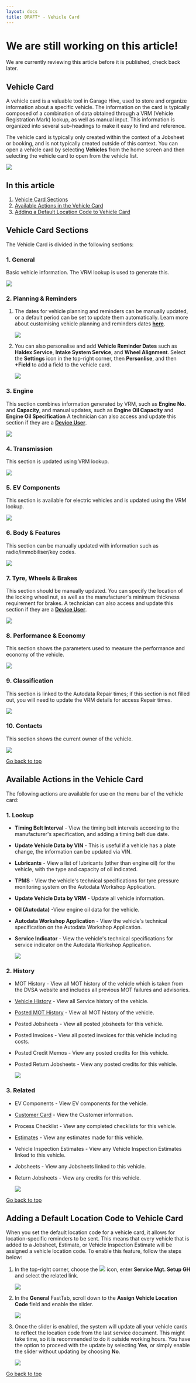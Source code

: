 ```yaml
---
layout: docs
title: DRAFT* - Vehicle Card
---
```


<a name="top"></a>

# We are still working on this article!
We are currently reviewing this article before it is published, check back later.

## Vehicle Card
A vehicle card is a valuable tool in Garage Hive, used to store and organize information about a specific vehicle. The information on the card is typically composed of a combination of data obtained through a VRM (Vehicle Registration Mark) lookup, as well as manual input. This information is organized into several sub-headings to make it easy to find and reference. 

The vehicle card is typically only created within the context of a Jobsheet or booking, and is not typically created outside of this context.
You can open a vehicle card by selecting **Vehicles** from the home screen and then selecting the vehicle card to open from the vehicle list.

   ![](media/garagehive-vehicle-card0.png)

## In this article
1. [Vehicle Card Sections](#vehicle-card-sections)
2. [Available Actions in the Vehicle Card](#available-actions-in-the-vehicle-card)
3. [Adding a Default Location Code to Vehicle Card](#adding-a-default-location-code-to-vehicle-card)

## Vehicle Card Sections
The Vehicle Card is divided in the following sections:

### 1. General 
Basic vehicle information. The VRM lookup is used to generate this.

   ![](media/garagehive-vehicle-card1.png)

### 2. Planning & Reminders
1. The dates for vehicle planning and reminders can be manually updated, or a default period can be set to update them automatically. Learn more about customising vehicle planning and reminders dates [**here**](/docs/garagehive-customising-vehicle-reminder-dates.html "Customising Vehicle Reminder Dates").

   ![](media/garagehive-vehicle-card2.png)

2. You can also personalise and add **Vehicle Reminder Dates** such as **Haldex Service**, **Intake System Service**, and **Wheel Alignment**. Select the **Settings** icon in the top-right corner, then **Personlise**, and then **+Field** to add a field to the vehicle card.

   ![](media/garagehive-vehicle-card2a.png)

### 3. Engine 
This section combines information generated by VRM, such as **Engine No.** and **Capacity**, and manual updates, such as **Engine Oil Capacity** and **Engine Oil Specification** A technician can also access and update this section if they are a [**Device User**](/docs/garagehive-device-user.html "Device User").

   ![](media/garagehive-vehicle-card3.png)

### 4. Transmission 
This section is updated using VRM lookup. 

   ![](media/garagehive-vehicle-card4.png)

### 5. EV Components
This section is available for electric vehicles and is updated using the VRM lookup.

   ![](media/garagehive-vehicle-card4a.png)

### 6. Body & Features 
This section can be manually updated with information such as radio/immobiliser/key codes. 

   ![](media/garagehive-vehicle-card5.png)

### 7. Tyre, Wheels & Brakes
This section should be manually updated. You can specify the location of the locking wheel nut, as well as the manufacturer's minimum thickness requirement for brakes. A technician can also access and update this section if they are a [**Device User**](/docs/garagehive-device-user.html "Device User").

   ![](media/garagehive-vehicle-card6.png)

### 8. Performance & Economy 
This section shows the parameters used to measure the performance and economy of the vehicle.

   ![](media/garagehive-vehicle-card7.png)

### 9. Classification
This section is linked to the Autodata Repair times; if this section is not filled out, you will need to update the VRM details for access Repair times.

   ![](media/garagehive-vehicle-card8.png)

### 10. Contacts 
This section shows the current owner of the vehicle. 

   ![](media/garagehive-vehicle-card9.png)


[Go back to top](#top)

## Available Actions in the Vehicle Card
The following actions are available for use on the menu bar of the vehicle card:

### 1. Lookup 

   * **Timing Belt Interval** - View the timing belt intervals according to the manufacturer's specification, and adding a timing belt due date.
   * **Update Vehicle Data by VIN** - This is useful if a vehicle has a plate change, the information can be updated via VIN.
   * **Lubricants** - View a list of lubricants (other than engine oil) for the vehicle, with the type and capacity of oil indicated.
   * **TPMS** - View the vehicle's technical specifications for tyre pressure monitoring system on the Autodata Workshop Application.
   * **Update Vehicle Data by VRM** - Update all vehicle information.
   * **Oil (Autodata)** -View engine oil data for the vehicle.
   * **Autodata Workshop Application** - View the vehicle's technical specification on the Autodata Workshop Application.
   * **Service Indicator** - View the vehicle's technical specifications for service indicator on the Autodata Workshop Application.

      ![](media/garagehive-vehicle-card10.png)

### 2. History 

   * MOT History - View all MOT history of the vehicle which is taken from the DVSA website and includes all previous MOT failures and advisories. 
   * [Vehicle History](/docs/garagehive-service-history.html "Vehicle History") - View all Service history of the vehicle.
   * [Posted MOT History](/docs/garagehive-mot-history.html "MOT History") - View all MOT history of the vehicle. 
   * Posted Jobsheets - View all posted jobsheets for this vehicle.
   * Posted Invoices - View all posted invoices for this vehicle including costs. 
   * Posted Credit Memos - View any posted credits for this vehicle. 
   * Posted Return Jobsheets - View any posted credits for this vehicle. 

      ![](media/garagehive-vehicle-card11.png)

### 3. Related 

   * EV Components - View EV components for the vehicle.
   * [Customer Card](/docs/garagehive-create-a-customer-card.html "Customer Card") - View the Customer information.  
   * Process Checklist - View any completed checklists for this vehicle. 
   * [Estimates](/docs/garagehive-create-an-estimate.html "Estimates") - View any estimates made for this vehicle. 
   * Vehicle Inspection Estimates - View any Vehicle Inspection Estimates  linked to this vehicle.
   * Jobsheets - View any Jobsheets linked to this vehicle. 
   * Return Jobsheets - View any credits for this vehicle. 

      ![](media/garagehive-vehicle-card12.png)

   
   [Go back to top](#top)

## Adding a Default Location Code to Vehicle Card
When you set the default location code for a vehicle card, it allows for location-specific reminders to be sent. This means that every vehicle that is added to a Jobsheet, Estimate, or Vehicle Inspection Estimate will be assigned a vehicle location code. To enable this feature, follow the steps below:
1. In the top-right corner, choose the ![](media/search_icon.png) icon, enter **Service Mgt. Setup GH** and select the related link.

   ![](media/garagehive-vehicle-card13.png)

2. In the **General** FastTab, scroll down to the **Assign Vehicle Location Code** field and enable the slider.

   ![](media/garagehive-vehicle-card14.png)

3. Once the slider is enabled, the system will update all your vehicle cards to reflect the location code from the last service document. This might take time, so it is recommended to do it outside working hours. You have the option to proceed with the update by selecting **Yes**, or simply enable the slider without updating by choosing **No**.

   ![](media/garagehive-vehicle-card15.png)


[Go back to top](#top)